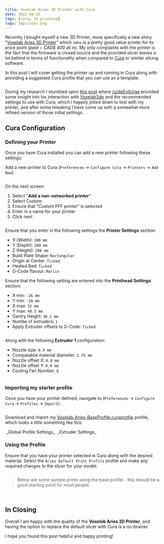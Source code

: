 ```yaml
---
title: Voxelab Aries 3D Printer with Cura
date: 2022-08-25
tags: [cura, 3d printing]
logo: 3dprinter.png
---
```


Recently I bought myself a new 3D Printer, more specifically a new shiny "[Voxelab Aries 3D Printer](https://www.voxelab3dp.com/product/aries-high-end-fdm-3d-printer-for-beginners?cID=29)" which `imho` is a pretty good value printer for its price point (_paid ~ CAD$ 400_ all in). My only complaints with the printer is the fact that the firmware is closed source and the provided slicer leaves a lot behind in terms of functionality when compared to [Cura](https://ultimaker.com/software/ultimaker-cura) or similar slicing software.

In this post I will cover getting the printer up and running in Cura along with providing a suggested Cura profile that you can use as a template.

<img src="./013.jpg" alt="" />

During my research I stumbled upon [this post](https://www.reddit.com/r/VoxelabAries/comments/tavi0i/cura_profile_for_the_aries/) where [/u/deEvilUrge](https://www.reddit.com/user/deEvilUrge/) provided some insight into his interaction with [Voxelab3dp](https://www.voxelab3dp.com/) and the recommended settings to use with Cura, which i happily jotted down to test with my printer, and after some tweaking I have come up with a somewhat more refined version of those initial settings.

## Cura Configuration

### Defining your Printer

Once you have Cura installed you can add a new printer following these settings:

Add a new printer to Cura (`Preferences` -> `Configure Cura` -> `Printers` -> `Add New`):

<img src="./001.png" alt="" />

On the next screen:

1. Select "**Add a non-networked printer**"
2. Select Custom
3. Ensure that “Custom FFF printer” is selected
4. Enter in a name for your printer
5. Click next

<img src="./002.png" alt="" />

Ensure that you enter in the following settings the **Printer Settings** section:

- X (Width): `200 mm`
- Y (Depth): `200 mm`
- Z (Height): `200 mm`
- Build Plate Shape: `Rectangular`
- Origin at Center: `Ticked`
- Heated Bed: `Ticked`
- G-Code flavour: `Marlin`

Ensure that the following setting are entered into the **Printhead Settings** section:

- X min: `-26 mm`
- Y min: `-28 mm`
- X max: `32 mm`
- Y max: `40.5 mm`
- Gantry Height: `30.1 mm`
- Numbe of extruders: `1`
- Apply Extruder offsets to G-Code: `Ticked`

<img src="./003.png" alt="" />

Along with the following **Extruder 1** configuration:

- Nozzle size: `0.4 mm`
- Compatabile material diameter: `1.75 mm`
- Nozzle offset X: `0.0 mm`
- Nozzle offset Y: `0.0 mm`
- Cooling Fan Number: `0`

<img src="./004.png" alt="" />

### Importing my starter profile

Once you have your printer defined, navigate to (`Preferences` -> `Configure Cura` -> `Profiles` -> `Import`):

<img src="./005.png" alt="" />

Download and import my [Voxelab-Aries-BaseProfile.curaprofile](https://github.com/rniemand/code-samples/tree/main/3d-printing/Voxelab-Aries) profile, which looks a little something like this:

<img src="./006.png" alt="" />
_Global Profile Settings_

<img src="./007.png" alt="" />
_Extruder Settings_

### Using the Profile

Ensure that you have your printer selected in Cura along with the desired material. Select the `Aries Default Print Profile` profile and make any required changes to the slicer for your model.

<img src="./008.png" alt="" />

> Below are some sample prints using the base profile - this should be a good starting point for most people.

<img src="./009.jpg" alt="" />

<img src="./010.jpg" alt="" />

<img src="./011.jpg" alt="" />

<img src="./012.jpg" alt="" />

## In Closing

Overall I am happy with the quality of the **Voxelab Aries 3D Printer**, and having the option to replace the default slicer with Cura is a no-brainer.

I hope you found this post helpful and happy printing!
